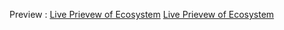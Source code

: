 Preview   : 
<a href ="https://adit122022.github.io/flutter-self/flutter-ecosystem/" > Live Prievew of Ecosystem</a>
<a href =" https://adit122022.github.io/flutter-self/flutter-Devlopment/" > Live Prievew of Ecosystem</a>

